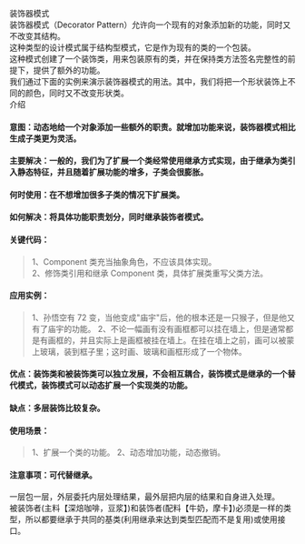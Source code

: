 装饰器模式         
装饰器模式（Decorator Pattern）允许向一个现有的对象添加新的功能，同时又不改变其结构。                 
这种类型的设计模式属于结构型模式，它是作为现有的类的一个包装。     
这种模式创建了一个装饰类，用来包装原有的类，并在保持类方法签名完整性的前提下，提供了额外的功能。             
我们通过下面的实例来演示装饰器模式的用法。其中，我们将把一个形状装饰上不同的颜色，同时又不改变形状类。                
介绍        
#### 意图：动态地给一个对象添加一些额外的职责。就增加功能来说，装饰器模式相比生成子类更为灵活。
#### 主要解决：一般的，我们为了扩展一个类经常使用继承方式实现，由于继承为类引入静态特征，并且随着扩展功能的增多，子类会很膨胀。
#### 何时使用：在不想增加很多子类的情况下扩展类。
#### 如何解决：将具体功能职责划分，同时继承装饰者模式。
#### 关键代码： 
> 1、Component 类充当抽象角色，不应该具体实现。    
> 2、修饰类引用和继承 Component 类，具体扩展类重写父类方法。   
#### 应用实例： 
> 1、孙悟空有 72 变，当他变成"庙宇"后，他的根本还是一只猴子，但是他又有了庙宇的功能。 
> 2、不论一幅画有没有画框都可以挂在墙上，但是通常都是有画框的，并且实际上是画框被挂在墙上。在挂在墙上之前，画可以被蒙上玻璃，装到框子里；这时画、玻璃和画框形成了一个物体。
#### 优点：装饰类和被装饰类可以独立发展，不会相互耦合，装饰模式是继承的一个替代模式，装饰模式可以动态扩展一个实现类的功能。
#### 缺点：多层装饰比较复杂。
#### 使用场景： 
> 1、扩展一个类的功能。 
> 2、动态增加功能，动态撤销。   
#### 注意事项：可代替继承。  

一层包一层，外层委托内层处理结果，最外层把内层的结果和自身进入处理。     
被装饰者(主料【深焙咖啡，豆浆】)和装饰者(配料【牛奶，摩卡】)必须是一样的类型，所以都要继承于共同的基类(利用继承来达到类型匹配而不是复用)或使用接口。    
